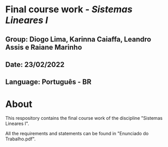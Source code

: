# **Final course work** - *Sistemas Lineares I*
## Group: Diogo Lima, Karinna Caiaffa, Leandro Assis e Raiane Marinho
## Date: 23/02/2022
## Language: Português - BR

# About

This respository contains the final course work of the discipline "Sistemas Lineares I". 

All the requirements and statements can be found in "Enunciado do Trabalho.pdf".